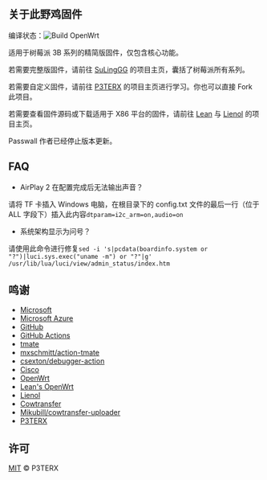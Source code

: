 ## 关于此野鸡固件
编译状态：![Build OpenWrt](https://github.com/Pastechn/openwrt-rpi3-lite/workflows/Build%20OpenWrt/badge.svg)

适用于树莓派 3B 系列的精简版固件，仅包含核心功能。

若需要完整版固件，请前往 [SuLingGG](https://github.com/SuLingGG/OpenWrt-Rpi) 的项目主页，囊括了树莓派所有系列。

若需要自定义固件，请前往 [P3TERX](https://github.com/P3TERX/Actions-OpenWrt) 的项目主页进行学习。你也可以直接 Fork 此项目。

若需要查看固件源码或下载适用于 X86 平台的固件，请前往 [Lean](https://github.com/coolsnowwolf/lede) 与 [Lienol](https://github.com/Lienol/openwrt-package) 的项目主页。

Passwall 作者已经停止版本更新。

## FAQ

- AirPlay 2 在配置完成后无法输出声音？

请将 TF 卡插入 Windows 电脑，在根目录下的 config.txt 文件的最后一行（位于 ALL 字段下）插入此内容`dtparam=i2c_arm=on,audio=on`

- 系统架构显示为问号？

请使用此命令进行修复`sed -i 's|pcdata(boardinfo.system or "?")|luci.sys.exec("uname -m") or "?"|g' /usr/lib/lua/luci/view/admin_status/index.htm`

## 鸣谢
- [Microsoft](https://www.microsoft.com)
- [Microsoft Azure](https://azure.microsoft.com)
- [GitHub](https://github.com)
- [GitHub Actions](https://github.com/features/actions)
- [tmate](https://github.com/tmate-io/tmate)
- [mxschmitt/action-tmate](https://github.com/mxschmitt/action-tmate)
- [csexton/debugger-action](https://github.com/csexton/debugger-action)
- [Cisco](https://www.cisco.com/)
- [OpenWrt](https://github.com/openwrt/openwrt)
- [Lean's OpenWrt](https://github.com/coolsnowwolf/lede)
- [Lienol](https://github.com/Lienol/openwrt-package)
- [Cowtransfer](https://cowtransfer.com)
- [Mikubill/cowtransfer-uploader](https://github.com/Mikubill/cowtransfer-uploader)
- [P3TERX](https://github.com/P3TERX/Actions-OpenWrt)


## 许可
[MIT](https://github.com/P3TERX/Actions-OpenWrt/blob/master/LICENSE) © P3TERX
